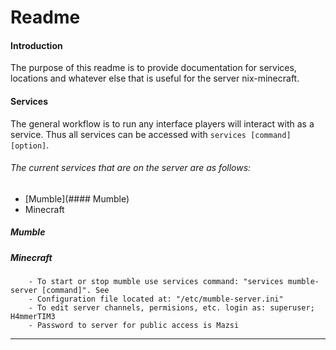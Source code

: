 # Readme   

#### Introduction
The purpose of this readme is to provide documentation for services, locations and whatever else that is useful for the server nix-minecraft.

#### Services
The general workflow is to run any interface players will interact with as a service. Thus all services can be accessed with `services [command] [option]`.

###### The current services that are on the server are as follows:
- [Mumble](#### Mumble)
- Minecraft
##### Mumble
##### Minecraft

        - To start or stop mumble use services command: "services mumble-server [command]". See
        - Configuration file located at: "/etc/mumble-server.ini"
        - To edit server channels, permisions, etc. login as: superuser; H4mmerTIM3
        - Password to server for public access is Mazsi
        
-----------------------------------------------------------
